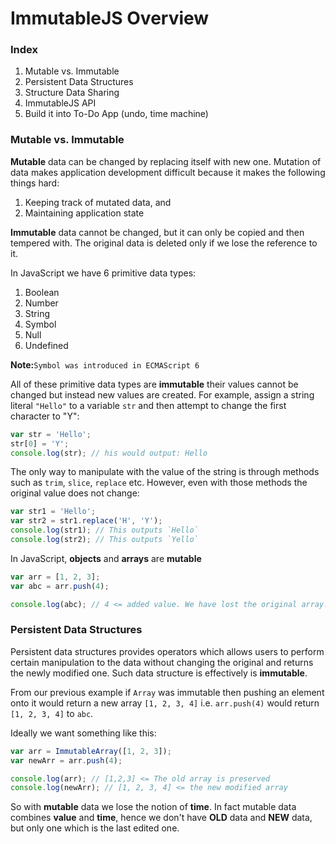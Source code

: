 # ImmutableJS Overview

### Index
  1. Mutable vs. Immutable
  2. Persistent Data Structures
  3. Structure Data Sharing
  4. ImmutableJS API
  5. Build it into To-Do App (undo, time machine)

### Mutable vs. Immutable

**Mutable** data can be changed by replacing itself with new one. Mutation of data makes application development difficult because it makes the following things hard:

1. Keeping track of mutated data, and
2. Maintaining application state

**Immutable** data cannot be changed, but it can only be copied and then tempered with. The original data is deleted only if we lose the reference to it.

In JavaScript we have 6 primitive data types:

  1. Boolean
  2. Number
  3. String
  4. Symbol
  5. Null
  6. Undefined

**Note:**`Symbol was introduced in ECMAScript 6`

All of these primitive data types are **immutable** their values cannot be changed but instead new values are created. For example, assign a string literal `"Hello"` to a variable `str` and then attempt to change the first character to "Y":

```javascript
var str = 'Hello';
str[0] = 'Y';
console.log(str); // his would output: Hello
```

The only way to manipulate with the value of the string is through methods such as `trim`, `slice`, `replace` etc. However, even with those methods the original value does not change:

```javascript
var str1 = 'Hello';
var str2 = str1.replace('H', 'Y');
console.log(str1); // This outputs `Hello`
console.log(str2); // This outputs `Yello`
```

In JavaScript, **objects** and **arrays** are **mutable**
```javascript
var arr = [1, 2, 3];
var abc = arr.push(4);

console.log(abc); // 4 <= added value. We have lost the original array!!
```

### Persistent Data Structures

Persistent data structures provides operators which allows users to perform certain manipulation to the data without changing the original and returns the newly modified one. Such data structure is effectively is **immutable**.

From our previous example if `Array` was immutable then pushing an element onto it would return a new array `[1, 2, 3, 4]` i.e. `arr.push(4)` would return `[1, 2, 3, 4]` to `abc`.

Ideally we want something like this:
```javascript
var arr = ImmutableArray([1, 2, 3]);
var newArr = arr.push(4);

console.log(arr); // [1,2,3] <= The old array is preserved
console.log(newArr); // [1, 2, 3, 4] <= the new modified array
```

So with **mutable** data we lose the notion of **time**. In fact mutable data combines **value** and **time**, hence we don't have **OLD** data and **NEW** data, but only one which is the last edited one.


